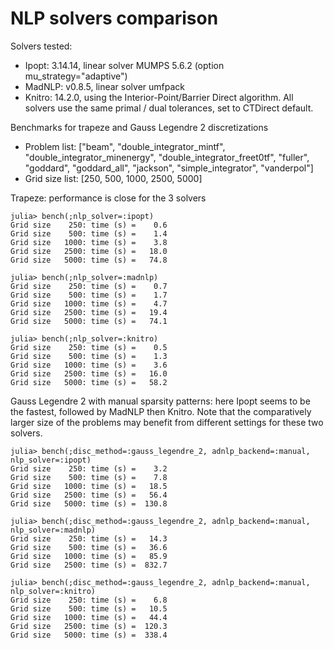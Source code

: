 # NLP solvers comparison

Solvers tested:
- Ipopt: 3.14.14, linear solver MUMPS 5.6.2 (option mu_strategy="adaptive")
- MadNLP: v0.8.5, linear solver umfpack
- Knitro: 14.2.0, using the Interior-Point/Barrier Direct algorithm.
All solvers use the same primal / dual tolerances, set to CTDirect default.

Benchmarks for trapeze and Gauss Legendre 2 discretizations
- Problem list: ["beam", "double_integrator_mintf", "double_integrator_minenergy", "double_integrator_freet0tf", "fuller", "goddard", "goddard_all", "jackson", "simple_integrator", "vanderpol"]
- Grid size list: [250, 500, 1000, 2500, 5000]

Trapeze: performance is close for the 3 solvers
```
julia> bench(;nlp_solver=:ipopt)
Grid size    250: time (s) =    0.6
Grid size    500: time (s) =    1.4
Grid size   1000: time (s) =    3.8
Grid size   2500: time (s) =   18.0
Grid size   5000: time (s) =   74.8

julia> bench(;nlp_solver=:madnlp)
Grid size    250: time (s) =    0.7
Grid size    500: time (s) =    1.7
Grid size   1000: time (s) =    4.7
Grid size   2500: time (s) =   19.4
Grid size   5000: time (s) =   74.1

julia> bench(;nlp_solver=:knitro)
Grid size    250: time (s) =    0.5
Grid size    500: time (s) =    1.3
Grid size   1000: time (s) =    3.6
Grid size   2500: time (s) =   16.0
Grid size   5000: time (s) =   58.2
```

Gauss Legendre 2 with manual sparsity patterns: here Ipopt seems to be the fastest, followed by MadNLP then Knitro. Note that the comparatively larger size of the problems may benefit from different settings for these two solvers.
```
julia> bench(;disc_method=:gauss_legendre_2, adnlp_backend=:manual, nlp_solver=:ipopt)
Grid size    250: time (s) =    3.2
Grid size    500: time (s) =    7.8
Grid size   1000: time (s) =   18.5
Grid size   2500: time (s) =   56.4
Grid size   5000: time (s) =  130.8

julia> bench(;disc_method=:gauss_legendre_2, adnlp_backend=:manual, nlp_solver=:madnlp)
Grid size    250: time (s) =   14.3
Grid size    500: time (s) =   36.6
Grid size   1000: time (s) =   85.9
Grid size   2500: time (s) =  832.7

julia> bench(;disc_method=:gauss_legendre_2, adnlp_backend=:manual, nlp_solver=:knitro)
Grid size    250: time (s) =    6.8
Grid size    500: time (s) =   10.5
Grid size   1000: time (s) =   44.4
Grid size   2500: time (s) =  120.3
Grid size   5000: time (s) =  338.4
```